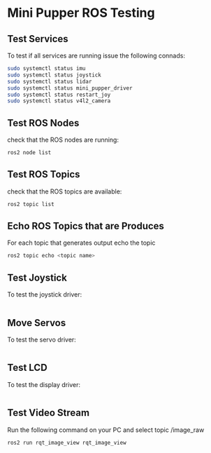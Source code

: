 # Mini Pupper ROS Testing

## Test Services

To test if all services are running issue the following connads:

```sh
sudo systemctl status imu
sudo systemctl status joystick
sudo systemctl status lidar
sudo systemctl status mini_pupper_driver
sudo systemctl status restart_joy
sudo systemctl status v4l2_camera
```

## Test ROS Nodes

check that the ROS nodes are running:

```sh
ros2 node list
```

## Test ROS Topics

check that the ROS topics are available:

```sh
ros2 topic list
```

## Echo ROS Topics that are Produces

For each topic that generates output echo the topic

```sh
ros2 topic echo <topic name>
```

## Test Joystick

To test the joystick driver:

```sh

```

## Move Servos

To test the servo driver:

```sh

```

## Test LCD

To test the display driver:

```sh

```

## Test Video Stream

Run the following command on your PC and select topic /image_raw

```sh
ros2 run rqt_image_view rqt_image_view
```
